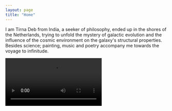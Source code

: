 ```yaml
---
layout: page
title: "Home"
---
```


I am Tirna Deb from India, a seeker of philosophy, ended up in the shores of the Netherlands, trying to unfold the mystery of galactic evolution and the influence of the cosmic environment on the galaxy's structural properties. Besides science; painting, music and poetry accompany me towards the voyage to infinitude. 

<video controls>
  <source src="/videos/video.mp4" type="video/mp4">
  Your browser does not support the video tag.
</video>

 
